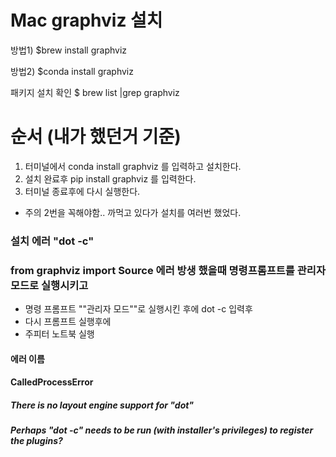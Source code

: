 # Mac graphviz 설치 

방법1) 
$brew install graphviz

방법2)
$conda install graphviz

패키지 설치 확인 
$ brew list |grep graphviz


# 순서 (내가 했던거 기준)
1. 터미널에서 conda install graphviz 를 입력하고 설치한다.
2. 설치 완료후 pip install graphviz 를 입력한다.
3. 터미널 종료후에 다시 실행한다.
- 주의 2번을 꼭해야함.. 까먹고 있다가 설치를 여러번 했었다.

### 설치 에러 "dot -c"
 
### from graphviz import Source 에러 방생 했을때 명령프롬프트를 관리자 모드로 실행시키고 
- 명령 프롬프트 ""관리자 모드""로 실행시킨 후에 dot -c 입력후 
- 다시 프롬프트 실행후에 
- 주피터 노트북 실행 

#### 에러 이름
####  CalledProcessError  
##### There is no layout engine support for "dot"
##### Perhaps "dot -c" needs to be run (with installer's privileges) to register the plugins?
